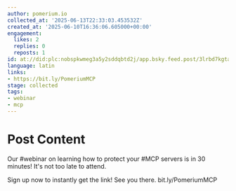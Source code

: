 ```yaml
---
author: pomerium.io
collected_at: '2025-06-13T22:33:03.453532Z'
created_at: '2025-06-10T16:36:06.605000+00:00'
engagement:
  likes: 2
  replies: 0
  reposts: 1
id: at://did:plc:nobspkwmeg3a5y2sddqbtd2j/app.bsky.feed.post/3lrbd7kgtac2g
language: latin
links:
- https://bit.ly/PomeriumMCP
stage: collected
tags:
- webinar
- mcp
---
```


# Post Content

Our #webinar on learning how to protect your #MCP servers is in 30 minutes! It's not too late to attend.

Sign up now to instantly get the link! See you there.
bit.ly/PomeriumMCP